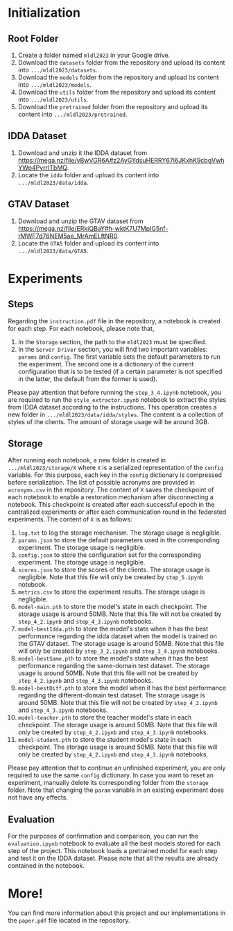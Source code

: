 # Initialization
## Root Folder
1. Create a folder named `mldl2023` in your Google drive.
2. Download the `datasets` folder from the repository and upload its content into `.../mldl2023/datasets`.
3. Download the `models` folder from the repository and upload its content into `.../mldl2023/models`.
4. Download the `utils` folder from the repository and upload its content into `.../mldl2023/utils`.
5. Download the `pretrained` folder from the repository and upload its content into `.../mldl2023/pretrained`.

## IDDA Dataset
1. Download and unzip it the IDDA dataset from https://mega.nz/file/yBwVGR6A#z2AyGYdsuHERRY67i6JKxhK9cbgVwhYWp4PyrrITbMQ.
2. Locate the `idda` folder and upload its content into `.../mldl2023/data/idda`.

## GTAV Dataset
1. Download and unzip the GTAV dataset from https://mega.nz/file/ERkiQBaY#h-wktK7U7MpIG5nf-rMWF7d76NEM5ae_MrAmELftNR0.
2. Locate the `GTA5` folder and upload its content into `.../mldl2023/data/GTA5`.

# Experiments
## Steps
Regarding the `instruction.pdf` file in the repository, a notebook is created for each step. For each notebook, please note that,
1. In the `Storage` section, the path to the `mldl2023` must be specified.
2. In the `Server Driver` section, you will find two important variables: `params` and `config`. The first variable sets the default parameters to run the experiment. The second one is a dictionary of the current configuration that is to be tested (if a certain parameter is not specified in the latter, the default from the former is used).

Please pay attention that before running the `step_3_4.ipynb` notebook, you are required to run the `style_extractor.ipynb` notebook to extract the styles from IDDA dataset according to the instructions. This operation creates a new folder in `.../mldl2023/data/idda/styles`. The content is a collection of styles of the clients. The amount of storage usage will be around 3GB.

## Storage
After running each notebook, a new folder is created in `.../mldl2023/storage/X` where `X` is a serialized representation of the `config` variable. For this purpose, each key in the `config` dictionary is compressed before serialization. The list of possible acronyms are provided in `acronyms.csv` in the repository. The content of `X` saves the checkpoint of each notebook to enable a restoration mechanism after disconnecting a notebook. This checkpoint is created after each successful epoch in the centralized experiments or after each communication round in the federated experiments. The content of `X` is as follows:
1. `log.txt` to log the storage mechanism. The storage usage is negligible.
2. `params.json` to store the default parameters used in the corresponding experiment. The storage usage is negligible.
3. `config.json` to store the configuration set for the corresponding experiment. The storage usage is negligible.
4. `scores.json` to store the scores of the clients. The storage usage is negligible. Note that this file will only be created by `step_5.ipynb` notebook.
5. `metrics.csv` to store the experiment results. The storage usage is negligible.
6. `model-main.pth` to store the model's state in each checkpoint. The storage usage is around 50MB. Note that this file will not be created by `step_4_2.ipynb` and `step_4_3.ipynb` notebooks.
7. `model-bestIdda.pth` to store the model's state when it has the best performance regarding the idda dataset when the model is trained on the GTAV dataset. The storage usage is around 50MB. Note that this file will only be created by `step_3_2.ipynb` and `step_3_4.ipynb` notebooks.
8. `model-bestSame.pth` to store the model's state when it has the best performance regarding the same-domain test dataset. The storage usage is around 50MB. Note that this file will not be created by `step_4_2.ipynb` and `step_4_3.ipynb` notebooks.
9. `model-bestDiff.pth` to store the model when it has the best performance regarding the different-domain test dataset. The storage usage is around 50MB. Note that this file will not be created by `step_4_2.ipynb` and `step_4_3.ipynb` notebooks.
10. `model-teacher.pth` to store the teacher model's state in each checkpoint. The storage usage is around 50MB. Note that this file will only be created by `step_4_2.ipynb` and `step_4_3.ipynb` notebooks.
11. `model-student.pth` to store the student model's state in each checkpoint. The storage usage is around 50MB. Note that this file will only be created by `step_4_2.ipynb` and `step_4_3.ipynb` notebooks.


Please pay attention that to continue an unfinished experiment, you are only required to use the same `config` dictionary. In case you want to reset an experiment, manually delete its corresponding folder from the `storage` folder. Note that changing the `param` variable in an existing experiment does not have any effects.

## Evaluation
For the purposes of confirmation and comparison, you can run the `evaluation.ipynb` notebook to evaluate all the best models stored for each step of the project. This notebook loads a pretrained model for each step and test it on the IDDA dataset. Please note that all the results are already contained in the notebook.

# More!
You can find more information about this project and our implementations in the `paper.pdf` file located in the repository.

